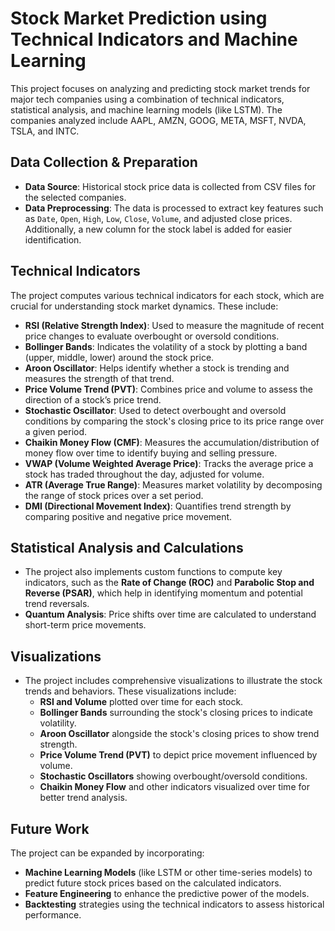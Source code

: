 # Stock Market Prediction using Technical Indicators and Machine Learning

This project focuses on analyzing and predicting stock market trends for major tech companies using a combination of technical indicators, statistical analysis, and machine learning models (like LSTM). The companies analyzed include AAPL, AMZN, GOOG, META, MSFT, NVDA, TSLA, and INTC.

## Data Collection & Preparation
- **Data Source**: Historical stock price data is collected from CSV files for the selected companies.
- **Data Preprocessing**: The data is processed to extract key features such as `Date`, `Open`, `High`, `Low`, `Close`, `Volume`, and adjusted close prices. Additionally, a new column for the stock label is added for easier identification.

## Technical Indicators
The project computes various technical indicators for each stock, which are crucial for understanding stock market dynamics. These include:

- **RSI (Relative Strength Index)**: Used to measure the magnitude of recent price changes to evaluate overbought or oversold conditions.
- **Bollinger Bands**: Indicates the volatility of a stock by plotting a band (upper, middle, lower) around the stock price.
- **Aroon Oscillator**: Helps identify whether a stock is trending and measures the strength of that trend.
- **Price Volume Trend (PVT)**: Combines price and volume to assess the direction of a stock’s price trend.
- **Stochastic Oscillator**: Used to detect overbought and oversold conditions by comparing the stock's closing price to its price range over a given period.
- **Chaikin Money Flow (CMF)**: Measures the accumulation/distribution of money flow over time to identify buying and selling pressure.
- **VWAP (Volume Weighted Average Price)**: Tracks the average price a stock has traded throughout the day, adjusted for volume.
- **ATR (Average True Range)**: Measures market volatility by decomposing the range of stock prices over a set period.
- **DMI (Directional Movement Index)**: Quantifies trend strength by comparing positive and negative price movement.

## Statistical Analysis and Calculations
- The project also implements custom functions to compute key indicators, such as the **Rate of Change (ROC)** and **Parabolic Stop and Reverse (PSAR)**, which help in identifying momentum and potential trend reversals.
- **Quantum Analysis**: Price shifts over time are calculated to understand short-term price movements.

## Visualizations
- The project includes comprehensive visualizations to illustrate the stock trends and behaviors. These visualizations include:
  - **RSI and Volume** plotted over time for each stock.
  - **Bollinger Bands** surrounding the stock's closing prices to indicate volatility.
  - **Aroon Oscillator** alongside the stock's closing prices to show trend strength.
  - **Price Volume Trend (PVT)** to depict price movement influenced by volume.
  - **Stochastic Oscillators** showing overbought/oversold conditions.
  - **Chaikin Money Flow** and other indicators visualized over time for better trend analysis.

## Future Work
The project can be expanded by incorporating:
- **Machine Learning Models** (like LSTM or other time-series models) to predict future stock prices based on the calculated indicators.
- **Feature Engineering** to enhance the predictive power of the models.
- **Backtesting** strategies using the technical indicators to assess historical performance.
